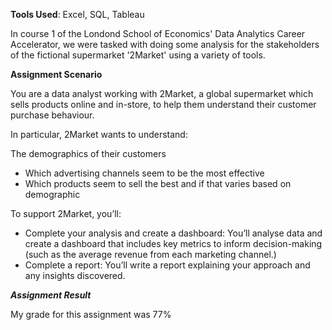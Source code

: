 **Tools Used**: Excel, SQL, Tableau

In course 1 of the Londond School of Economics' Data Analytics Career Accelerator, we were tasked with doing some analysis for the stakeholders of the fictional supermarket '2Market' using a variety of tools.

****Assignment Scenario****

You are a data analyst working with 2Market, a global supermarket which sells products online and in-store, to help them understand their customer purchase behaviour. 

In particular, 2Market wants to understand:

The demographics of their customers 
 - Which advertising channels seem to be the most effective
 - Which products seem to sell the best and if that varies based on demographic

To support 2Market, you’ll:

 - Complete your analysis and create a dashboard: You’ll analyse data and create a dashboard that includes key metrics to inform decision-making (such as the average revenue from each marketing channel.)
 - Complete a report: You’ll write a report explaining your approach and any insights discovered.

***Assignment Result***

My grade for this assignment was 77%
